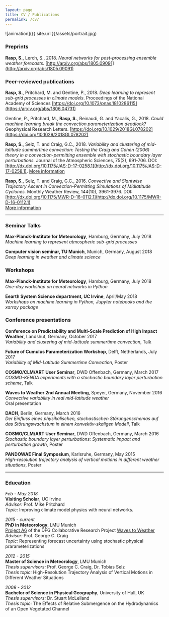 ```yaml
---
layout: page
title: CV / Publications
permalink: /cv/
---
```


![animation]({{ site.url }}/assets/portrait.jpg) 

### Preprints

**Rasp, S.**, Lerch, S., 2018. *Neural networks for post-processing ensemble weather forecasts.* [http://arxiv.org/abs/1805.09091](http://arxiv.org/abs/1805.09091)


### Peer-reviewed publications

**Rasp, S.**, Pritchard, M. and Gentine, P., 2018. *Deep learning to represent sub-grid processes in climate models*. Proceedings of the National Academy of Sciences [https://doi.org/10.1073/pnas.1810286115](https://arxiv.org/abs/1806.04731)

Gentine, P., Pritchard, M., **Rasp, S.**, Reinaudi, G. and Yacalis, G., 2018. *Could machine learning break the convection parameterization deadlock?* Geophysical Research Letters. [https://doi.org/10.1029/2018GL078202](https://doi.org/10.1029/2018GL078202)

**Rasp, S.**, Selz, T. and Craig, G.C., 2018. *Variability and clustering of mid-latitude summertime convection: Testing the Craig and Cohen (2006) theory in a convection-permitting ensemble with stochastic boundary layer perturbations.* Journal of the Atmospheric Sciences, 75(2), 691-706. DOI: [http://dx.doi.org/10.1175/JAS-D-17-0258.1](http://dx.doi.org/10.1175/JAS-D-17-0258.1).
[More information](https://raspstephan.github.io/research/#variability)

**Rasp, S.**, Selz, T. and Craig, G.C., 2016. *Convective and Slantwise Trajectory Ascent in Convection-Permitting Simulations of Midlatitude Cyclones.* Monthly Weather Review, 144(10), 3961-3976. DOI: [http://dx.doi.org/10.1175/MWR-D-16-0112.1](http://dx.doi.org/10.1175/MWR-D-16-0112.1)  
[More information](https://raspstephan.github.io/research/#wcb)



---

### Seminar Talks

**Max-Planck-Institute for Meteorology**, Hamburg, Germany, July 2018  
*Machine learning to represent atmospheric sub-grid processes*  

**Computer vision seminar, TU Munich**, Munich, Germany, August 2018
*Deep learning in weather and climate science*


### Workshops

**Max-Planck-Institute for Meteorology**, Hamburg, Germany, July 2018  
*One-day workshop on neural networks in Python*

**Eearth System Science department, UC Irvine**, April/May 2018  
*Workshops on machine learning in Python, Jupyter notebooks and the xarray package*

### Conference presentations


**Conference on Predictability and Multi-Scale Prediction of High Impact Weather**, Landshut, Germany, October 2017  
*Variability and clustering of mid-latitude summertime convection*, Talk 


**Future of Cumulus Parameterization Workshop**, Delft, Netherlands, July 2017   
*Variability of Mid-Latitude Summertime Convection*, Poster 


**COSMO/CLM/ART User Seminar**, DWD Offenbach, Germany, March 2017  
*COSMO-KENDA experiments with a stochastic boundary layer perturbation scheme*, Talk


**Waves to Weather 2nd Annual Meeting**, Speyer, Germany, November 2016  
*Convective variability in real mid-latitude weather*  
Oral presentation  


**DACH**, Berlin, Germany, March 2016  
*Der Einfluss eines physikalischen, stochastischen Störungenschemas auf das Störungswachstum in einem konvektiv-skaligen Modell*, Talk


**COSMO/CLM/ART User Seminar**, DWD Offenbach, Germany, March 2016  
*Stochastic boundary layer perturbations: Systematic impact and perturbation growth*, Poster  


**PANDOWAE Final Symposium**, Karlsruhe, Germany, May 2015  
*High-resolution trajectory analysis of vertical motions in different weather situations*, Poster  

---

### Education

*Feb - May 2018*  
**Visiting Scholar**, UC Irvine  
*Advisor:* Prof. Mike Pritchard  
*Topic:* Improving climate model physics with neural networks.


*2015 - current*  
**PhD in Meteorology**, LMU Munich    
[Project A6](http://www.w2w.meteo.physik.uni-muenchen.de/research_areas/a6/index.html) of the DFG Collaborative Research Project [Waves to Weather](http://www.w2w.meteo.physik.uni-muenchen.de)  
*Advisor:* Prof. George C. Craig  
*Topic:* Representing forecast uncertainty using stochastic physical prarameterizations


*2012 - 2015*  
**Master of Science in Meteorology**, LMU Munich  
*Thesis supervisors:* Prof. George C. Craig, Dr. Tobias Selz   
*Thesis topic:* High-Resolution Trajectory Analysis of Vertical Motions in Different Weather Situations

*2009 - 2012*  
**Bachelor of Science in Physical Geography**, University of Hull, UK  
*Thesis supervisors:* Dr. Stuart McLelland  
*Thesis topic:* The Effects of Relative Submergence on the Hydrodynamics of an Open Vegetated Channel



